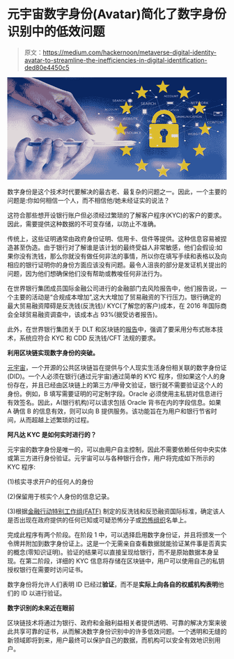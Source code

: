 # 元宇宙数字身份(Avatar)简化了数字身份识别中的低效问题

> 原文：<https://medium.com/hackernoon/metaverse-digital-identity-avatar-to-streamline-the-inefficiencies-in-digital-identification-ded80e4450c5>

![](img/a19a45b903cd6912544c0faa671c2feb.png)

数字身份是这个技术时代要解决的最古老、最复杂的问题之一。因此，一个主要的问题是:你如何相信一个人，而不相信他/她未经证实的说法？

这符合那些想开设银行账户但必须经过繁琐的了解客户程序(KYC)的客户的要求。因此，需要提供这种数据的不可变存储，以防止不准确。

传统上，这些证明通常由政府身份证明、信用卡、信件等提供。这种信息容易被捏造甚至伪造。由于银行对了解谁是该计划的最终受益人非常敏感，他们会假设:如果你没有洗钱，那么你就没有做任何非法的事情，所以你在填写手续和表格以及向相应的银行证明你的身份方面应该没有问题。最令人沮丧的部分是发证机关提出的问题，因为他们想确保他们没有帮助或教唆任何非法行为。

在世界银行集团成员国际金融公司进行的金融部门去风险报告中，他们报告说，一个主要的活动是“合规成本增加”,这大大增加了贸易融资的下行压力。银行确定的最大贸易融资障碍是反洗钱(反洗钱)/ KYC(了解您的客户)成本，在 2016 年国际商会全球贸易融资调查中，该成本占 93%(据受访者报告)。

此外，在世界银行集团关于 DLT 和区块链的[报告](http://documents.worldbank.org/curated/en/177911513714062215/pdf/122140-WP-PUBLIC-Distributed-Ledger-Technology-and-Blockchain-Fintech-Notes.pdf)中，强调了要采用分布式账本技术，系统应符合 KYC 和 CDD 反洗钱/CFT 法规的要求。

**利用区块链实现数字身份的突破。**

[元宇宙](https://mvs.org/)，一个开源的公共区块链旨在提供与个人现实生活身份相关联的数字身份证(DID)。一个人必须在银行(通过元宇宙)通过简单的 KYC 程序，但如果这个人的身份存在，并且已经由区块链上的第三方/甲骨文验证，银行就不需要验证这个人的身份。例如，B 填写需要证明的可定制字段。Oracle 必须使用主私钥对信息进行有效签名。因此，A(银行机构)可以请求包括 Oracle 背书在内的字段信息。如果 A 确信 B 的信息有效，则可以向 B 提供服务。该功能旨在为用户和银行节省时间，从而超越上述繁琐的过程。

**阿凡达 KYC 是如何实时进行的？**

元宇宙的数字身份是唯一的，可以由用户自主控制，因此不需要依赖任何中央实体或第三方进行身份验证。元宇宙可以与各种银行合作，用户将完成如下所示的 KYC 程序:

(1)核实寻求开户的任何人的身份

(2)保留用于核实个人身份的信息记录。

(3)根据[金融行动特别工作组(FATF)](https://www.sfc.hk/web/EN/rules-and-standards/anti-money-laundering-and-counter-terrorist-financing/) 制定的反洗钱和反恐融资国际标准，确定该人是否出现在政府提供的任何已知或可疑恐怖分子或[恐怖组织](https://www.law.cornell.edu/uscode/text/31/5318)名单上。

完成此程序有两个阶段。在阶段 1 中，可以选择启用数字身份证，并且将颁发一个令牌并附加到数字身份证上。这是一个无需亲自查看数据就能验证某件事是否真实的概念(零知识证明)。验证的结果可以直接呈现给银行，而不是原始数据本身呈现。在第二阶段，详细的 KYC 信息将存储在区块链中，用户可以使用自己的私钥授权银行在需要时访问证书。

数字身份将允许人们表明 ID 已经过**验证**，而不是**实际上向各自的权威机构表明**他们的 ID 以进行验证。

**数字识别的未来近在眼前**

区块链技术将通过为银行、政府和金融利益相关者提供透明、可靠的解决方案来彼此共享可靠的证书，从而解决数字身份识别中的许多低效问题。一个透明和无缝的新领域即将到来，用户最终可以保护自己的数据，而机构可以安全有效地识别用户。